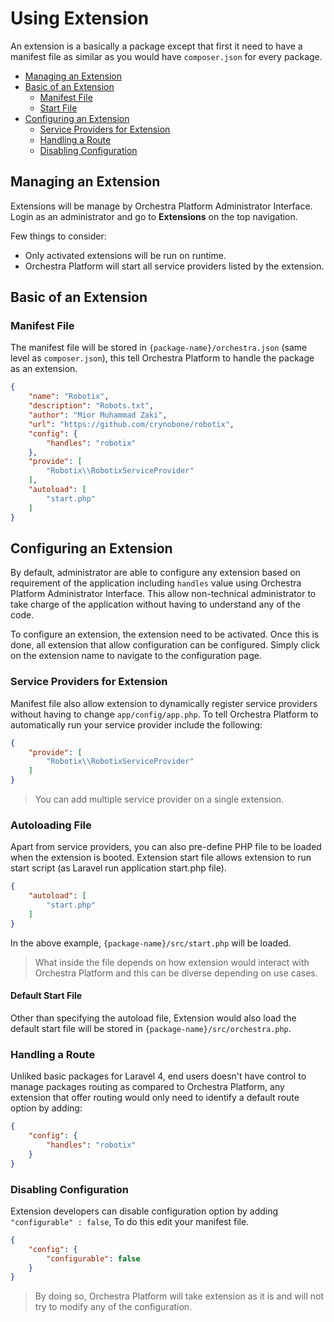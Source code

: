 Using Extension
==============

An extension is a basically a package except that first it need to have a manifest file as similar as you would have `composer.json` for every package.

* [Managing an Extension](#managing-an-extension)
* [Basic of an Extension](#basic-of-an-extension)
  * [Manifest File](#manifest-file)
  * [Start File](#start-file)
* [Configuring an Extension](#configuring-an-extension)
  * [Service Providers for Extension](#service-providers-for-extension)
  * [Handling a Route](#handling-a-route)
  * [Disabling Configuration](#disabling-configuration)

## Managing an Extension

Extensions will be manage by Orchestra Platform Administrator Interface. Login as an administrator and go to **Extensions** on the top navigation.

Few things to consider:

* Only activated extensions will be run on runtime.
* Orchestra Platform will start all service providers listed by the extension.

## Basic of an Extension

### Manifest File
The manifest file will be stored in `{package-name}/orchestra.json` (same level as `composer.json`), this tell Orchestra Platform to handle the package as an extension.

```json
{
	"name": "Robotix",
	"description": "Robots.txt",
	"author": "Mior Muhammad Zaki",
	"url": "https://github.com/crynobone/robotix",
	"config": {
		"handles": "robotix"
	},
	"provide": [
		"Robotix\\RobotixServiceProvider"
	],
	"autoload": [
		"start.php"
	]
}
```

## Configuring an Extension

By default, administrator are able to configure any extension based on requirement of the application including `handles` value using Orchestra Platform Administrator Interface. This allow non-technical administrator to take charge of the application without having to understand any of the code.

To configure an extension, the extension need to be activated. Once this is done, all extension that allow configuration can be configured. Simply click on the extension name to navigate to the configuration page.

### Service Providers for Extension

Manifest file also allow extension to dynamically register service providers without having to change `app/config/app.php`. To tell Orchestra Platform to automatically run your service provider include the following:

```json
{
	"provide": [
		"Robotix\\RobotixServiceProvider"
	]
}
```

> You can add multiple service provider on a single extension.

### Autoloading File

Apart from service providers, you can also pre-define PHP file to be loaded when the extension is booted. Extension start file allows extension to run start script (as Laravel run application start.php file).

```json
{
	"autoload": [
		"start.php"
	]
}
```

In the above example, `{package-name}/src/start.php` will be loaded.

> What inside the file depends on how extension would interact with Orchestra Platform and this can be diverse depending on use cases.

#### Default Start File

Other than specifying the autoload file, Extension would also load the default start file will be stored in `{package-name}/src/orchestra.php`.

### Handling a Route

Unliked basic packages for Laravel 4, end users doesn't have control to manage packages routing as compared to Orchestra Platform, any extension that offer routing would only need to identify a default route option by adding:

```json
{
	"config": {
		"handles": "robotix"
	}
}
```

### Disabling Configuration

Extension developers can disable configuration option by adding `"configurable" : false`, To do this edit your manifest file.

```json
{
	"config": {
		"configurable": false
	}
}
```

> By doing so, Orchestra Platform will take extension as it is and will not try to modify any of the configuration.
